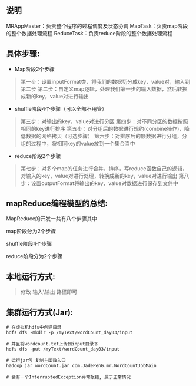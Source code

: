 ## 说明

MRAppMaster：负责整个程序的过程调度及状态协调
MapTask：负责map阶段的整个数据处理流程
ReduceTask：负责reduce阶段的整个数据处理流程

## 具体步骤:
 * Map阶段2个步骤


> 第一步：设置inputFormat类，将我们的数据切分成key，value对，输入到第二步
> 第二步：自定义map逻辑，处理我们第一步的输入数据，然后转换成新的key，value对进行输出

 * shuffle阶段4个步骤（可以全部不用管）

> 第三步：对输出的key，value对进行分区
> 第四步：对不同分区的数据按照相同的key进行排序
> 第五步：对分组后的数据进行规约(combine操作)，降低数据的网络拷贝（可选步骤）
> 第六步：对排序后的额数据进行分组，分组的过程中，将相同key的value放到一个集合当中

* reduce阶段2个步骤

> 第七步：对多个map的任务进行合并，排序，写reduce函数自己的逻辑，对输入的key，value对进行处理，转换成新的key，value对进行输出
> 第八步：设置outputFormat将输出的key，value对数据进行保存到文件中

## mapReduce编程模型的总结:

MapReduce的开发一共有八个步骤其中

map阶段分为2个步骤

shuffle阶段4个步骤

reduce阶段分为2个步骤

## 本地运行方式:

> 修改 输入\输出 路径即可

## 集群运行方式(Jar):

```properties
# 在虚拟机hdfs中创建目录 
hdfs dfs -mkdir -p /myText/wordCount_day03/input 

# 并且将wordcount.txt上传到input目录下
hdfs dfs -put /myText/wordCount_day03/input 

# 运行jar包 复制主函数入口
hadoop jar wordCount.jar com.JadePenG.mr.WordCountJobMain

# 会有一个InterruptedException异常报错, 属于正常情况

```

